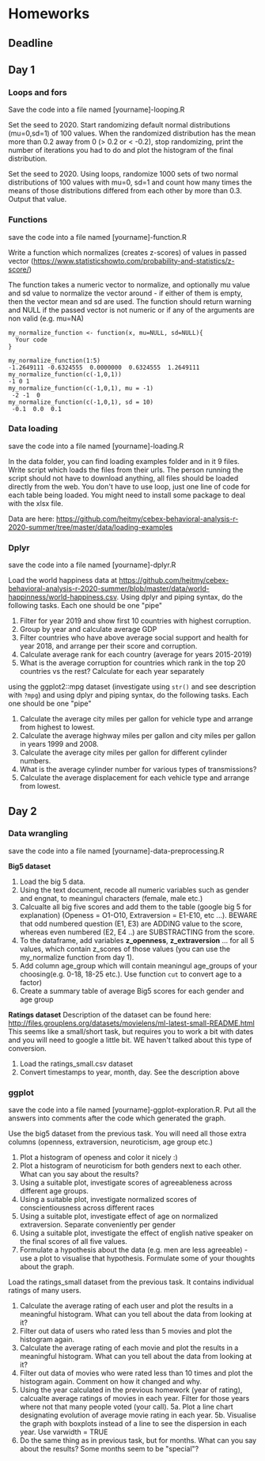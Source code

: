 # Homeworks


## Deadline

## Day 1

### Loops and fors
Save the code into a file named [yourname]-looping.R

Set the seed to 2020. Start randomizing default normal distributions (mu=0,sd=1) of 100 values. When the randomized distribution has the mean more than 0.2 away from 0 (> 0.2 or < -0.2), stop randomizing, print the number of iterations you had to do and plot the histogram of the final distribution.

Set the seed to 2020. Using loops, randomize 1000 sets of two normal distributions of 100 values with mu=0, sd=1 and count how many times the means of those distributions differed from each other by more than 0.3. Output that value.

### Functions

save the code into a file named [yourname]-function.R

Write a function which normalizes (creates z-scores) of values in passed vector (https://www.statisticshowto.com/probability-and-statistics/z-score/)

The function takes a numeric vector to normalize, and optionally mu value and sd value to normalize the vector around - if either of them is empty, then the vector mean and sd are used. The function should return warning and NULL if the passed vector is not numeric or if any of the arguments are non valid (e.g. mu=NA)

```
my_normalize_function <- function(x, mu=NULL, sd=NULL){
  Your code
}

my_normalize_function(1:5)
-1.2649111 -0.6324555  0.0000000  0.6324555  1.2649111
my_normalize_function(c(-1,0,1))
-1 0 1
my_normalize_function(c(-1,0,1), mu = -1)
 -2 -1  0
my_normalize_function(c(-1,0,1), sd = 10)
 -0.1  0.0  0.1
```

### Data loading
save the code into a file named [yourname]-loading.R

In the data folder, you can find loading examples folder and in it 9 files. Write script which loads the files from their urls. The person running the script should not have to download anything, all files should be loaded directly from the web. You don't have to use loop, just one line of code for each table being loaded. You might need to install some package to deal with the xlsx file.

Data are here: https://github.com/hejtmy/cebex-behavioral-analysis-r-2020-summer/tree/master/data/loading-examples

### Dplyr 
save the code into a file named [yourname]-dplyr.R

Load the world happiness data at https://github.com/hejtmy/cebex-behavioral-analysis-r-2020-summer/blob/master/data/world-happinness/world-happiness.csv. Using dplyr and piping syntax, do the following tasks. Each one should be one "pipe"

1. Filter for year 2019 and show first 10 countries with highest corruption.
2. Group by year and calculate average GDP
3. Filter countries who have above average social support and health for year 2018, and arrange per their score and corruption.
4. Calculate average rank for each country (average for years 2015-2019)
5. What is the average corruption for countries which rank in the top 20 countries vs the rest? Calculate for each year separately

using the ggplot2::mpg dataset (investigate using `str()` and see description with `?mpg`) and using dplyr and piping syntax, do the following tasks. Each one should be one "pipe"
1. Calculate the average city miles per gallon for vehicle type and arrange from highest to lowest.
2. Calculate the average highway miles per gallon and city miles per gallon in years 1999 and 2008.
3. Calculate the average city miles per gallon for different cylinder numbers.
4. What is the average cylinder number for various types of transmissions?
5. Calculate the average displacement for each vehicle type and arrange from lowest.


## Day 2

### Data wrangling

save the code into a file named [yourname]-data-preprocessing.R

**Big5 dataset**
1. Load the big 5 data.
2. Using the text document, recode all numeric variables such as gender and engnat, to meaningul characters (female, male etc.)
3. Calcualte all big five scores and add them to the table (google big 5 for explanation) (Openess = O1-O10, Extraversion = E1-E10, etc ...). BEWARE that odd numbered question (E1, E3) are ADDING value to the score, whereas even numbered (E2, E4 ..) are SUBSTRACTING from the score.
4. To the dataframe, add variables **z_openness**, **z_extraversion** ... for all 5 values, which contain z_scores of those values (you can use the my_normalize function from day 1).
5. Add column age_group which will contain meaningul age_groups of your choosing(e.g. 0-18, 18-25 etc.). Use function `cut` to convert age to a factor)
6. Create a summary table of average Big5 scores for each gender and age group

**Ratings dataset**
Description of the dataset can be found here: http://files.grouplens.org/datasets/movielens/ml-latest-small-README.html
This seems like a small/short task, but requires you to work a bit with dates and you will need to google a little bit. WE haven't talked about this type of conversion.
1. Load the ratings_small.csv dataset
2. Convert timestamps to year, month, day. See the description above

### ggplot

save the code into a file named [yourname]-ggplot-exploration.R. Put all the answers into comments after the code which generated the graph.

Use the big5 dataset from the previous task. You will need all those extra columns (openness, extraversion, neuroticism, age group etc.)
1. Plot a histogram of openess and color it nicely :)
2. Plot a histogram of neuroticism for both genders next to each other. What can you say about the results?
3. Using a suitable plot, investigate scores of agreeableness across different age groups.
4. Using a suitable plot, investigate normalized scores of conscientiousness across different races
5. Using a suitable plot, investigate effect of age on normalized extraversion. Separate conveniently per gender
6. Using a suitable plot, investigate the effect of english native speaker on the final scores of all five values.
7. Formulate a hypothesis about the data (e.g. men are less agreeable) - use a plot to visualise that hypothesis. Formulate some of your thoughts about the graph.


Load the ratings_small dataset from the previous task. It contains individual ratings of many users.
1. Calculate the average rating of each user and plot the results in a meaningful histogram. What can you tell about the data from looking at it? 
2. Filter out data of users who rated less than 5 movies and plot the histogram again.
3. Calculate the average rating of each movie and plot the results in a meaningful histogram. What can you tell about the data from looking at it?
4. Filter out data of movies who were rated less than 10 times and plot the histogram again. Comment on how it changed and why.
5. Using the year calculated in the previous homework (year of rating), calcualte average ratings of movies in each year. Filter for those years where not that many people voted (your call). 
    5a. Plot a line chart designating evolution of average movie rating in each year.
    5b. Visualise the graph with boxplots instead of a line to see the dispersion in each year. Use varwidth = TRUE
6. Do the same thing as in previous task, but for months. What can you say about the results? Some months seem to be "special"?